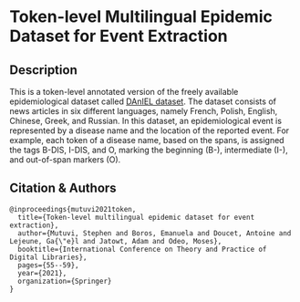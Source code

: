 # Token-level Multilingual Epidemic Dataset for Event Extraction
## Description
This is a token-level annotated version of the freely available epidemiological dataset called [DAnIEL dataset](https://daniel.greyc.fr/public/index.php?a=corpus). The dataset consists of news articles in six different languages, namely French, Polish, English, Chinese, Greek, and Russian. In this dataset, an epidemiological event is represented by a disease name and the location of the reported event. For  example, each token of a disease name, based on the spans, is assigned the tags B-DIS, I-DIS, and O, marking the beginning (B-), intermediate (I-), and out-of-span markers (O). 

## Citation & Authors

```
@inproceedings{mutuvi2021token,
  title={Token-level multilingual epidemic dataset for event extraction},
  author={Mutuvi, Stephen and Boros, Emanuela and Doucet, Antoine and Lejeune, Ga{\"e}l and Jatowt, Adam and Odeo, Moses},
  booktitle={International Conference on Theory and Practice of Digital Libraries},
  pages={55--59},
  year={2021},
  organization={Springer}
}
```
